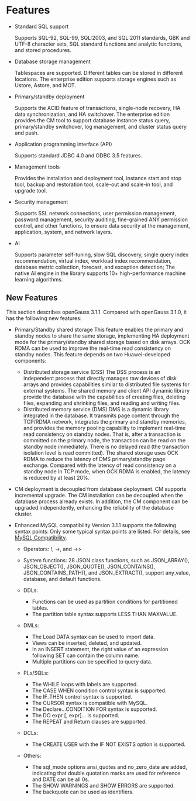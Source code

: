 # Features<a name="EN-US_TOPIC_0289899195"></a>

-   Standard SQL support

    Supports SQL-92, SQL-99, SQL:2003, and SQL:2011 standards, GBK and UTF-8 character sets, SQL standard functions and analytic functions, and stored procedures.

-   Database storage management

    Tablespaces are supported. Different tables can be stored in different locations. The enterprise edition supports storage engines such as Ustore, Astore, and MOT.

-   Primary/standby deployment

    Supports the ACID feature of transactions, single-node recovery, HA data synchronization, and HA switchover. The enterprise edition provides the CM tool to support database instance status query, primary/standby switchover, log management, and cluster status query and push.

-   Application programming interface \(API\)

    Supports standard JDBC 4.0 and ODBC 3.5 features.

-   Management tools

    Provides the installation and deployment tool, instance start and stop tool, backup and restoration tool, scale-out and scale-in tool, and upgrade tool.

-   Security management

    Supports SSL network connections, user permission management, password management, security auditing, fine-grained ANY permission control, and other functions, to ensure data security at the management, application, system, and network layers.

-   AI

    Supports parameter self-tuning, slow SQL discovery, single query index recommendation, virtual index, workload index recommendation, database metric collection, forecast, and exception detection; The native AI engine in the library supports 10+ high-performance machine learning algorithms.


## New Features<a name="en-us_topic_0283136327_section383172195410"></a>

This section describes openGauss 3.1.1. Compared with openGauss 3.1.0, it has the following new features:

-   Primary/Standby shared storage
    This feature enables the primary and standby nodes to share the same storage, implementing HA deployment mode for the primary/standby shared storage based on disk arrays. OCK RDMA can be used to improve the real-time read consistency on standby nodes. This feature depends on two Huawei-developed components:
    -   Distributed storage service (DSS)
        The DSS process is an independent process that directly manages raw devices of disk arrays and provides capabilities similar to distributed file systems for external systems. The shared memory and client API dynamic library provide the database with the capabilities of creating files, deleting files, expanding and shrinking files, and reading and writing files.
    -   Distributed memory service (DMS)
        DMS is a dynamic library integrated in the database. It transmits page content through the TCP/RDMA network, integrates the primary and standby memories, and provides the memory pooling capability to implement real-time read consistency on standby nodes. That is, after a transaction is committed on the primary node, the transaction can be read on the standby node immediately. There is no delayed read (the transaction isolation level is read committed).
    The shared storage uses OCK RDMA to reduce the latency of DMS primary/standby page exchange. Compared with the latency of read consistency on a standby node in TCP mode, when OCK RDMA is enabled, the latency is reduced by at least 20%.

-   CM deployment is decoupled from database deployment. CM supports incremental upgrade.
    The CM installation can be decoupled when the database process already exists. In addition, the CM component can be upgraded independently, enhancing the reliability of the database cluster.

-   Enhanced MySQL compatibility
    Version 3.1.1 supports the following syntax points: Only some typical syntax points are listed. For details, see [MySQL Compatibility](../DataMigrationGuide/b-compatible-description.md).
    -   Operators: !, ->, and ->>
    -   System functions: 28 JSON class functions, such as JSON_ARRAY(), JSON_OBJECT(), JSON_QUOTE(), JSON_CONTAINS(), JSON_CONTAINS_PATH(), and JSON_EXTRACT(), support any\_value, database, and default functions.
    -   DDLs:
        -   Functions can be used as partition conditions for partitioned tables.
        -   The partition table syntax supports LESS THAN MAXVALUE.

    -   DMLs:
        -   The Load DATA syntax can be used to import data.
        -   Views can be inserted, deleted, and updated.
        -   In an INSERT statement, the right value of an expression following SET can contain the column name.
        -   Multiple partitions can be specified to query data.

    -   PLs/SQLs:
        -   The WHILE loops with labels are supported.
        -   The CASE WHEN condition control syntax is supported.
        -   The IF_THEN control syntax is supported.
        -   The CURSOR syntax is compatible with MySQL.
        -   The Declare...CONDITION FOR syntax is supported.
        -   The DO expr \[, expr\]... is supported.
        -   The REPEAT and Return clauses are supported.
				
    -   DCLs:
        -   The CREATE USER with the IF NOT EXISTS option is supported.

    -   Others:
	    -   The sql\_mode options ansi\_quotes and no\_zero\_date are added, indicating that double quotation marks are used for reference and DATE can be all 0s.
	    -   The SHOW WARNINGS and SHOW ERRORS are supported.
	    -   The backquote can be used as identifiers.
